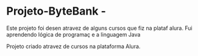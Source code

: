 # Projeto-ByteBank  - 
Este projeto foi desen atravez de alguns cursos que fiz na plataf alura. Fui aprendendo lógica de programaç e a linguagem Java

Projeto criado atravez de cursos na plataforma Alura.



